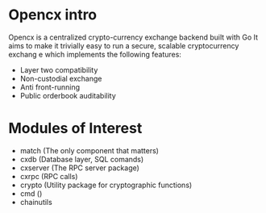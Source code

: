 # Opencx intro 

Opencx is a centralized crypto-currency exchange backend built with Go
It aims to make it trivially easy to run a secure, scalable cryptocurrency exchang
e which implements the following features: 

- Layer two compatibility 
- Non-custodial exchange 
- Anti front-running 
- Public orderbook auditability


# Modules of Interest 

- match (The only component that matters)
- cxdb (Database layer, SQL comands)
- cxserver (The RPC server package)
- cxrpc (RPC calls)
- crypto (Utility package for cryptographic functions)
- cmd ()
- chainutils